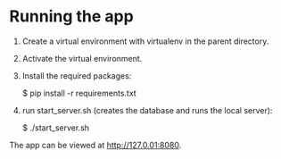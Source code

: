 # Running the app

1. Create a virtual environment with virtualenv in the parent directory.

2. Activate the virtual environment.

3. Install the required packages:

     $ pip install -r requirements.txt

4. run start_server.sh (creates the database and runs the local server):

     $ ./start_server.sh

The app can be viewed at http://127.0.01:8080.

